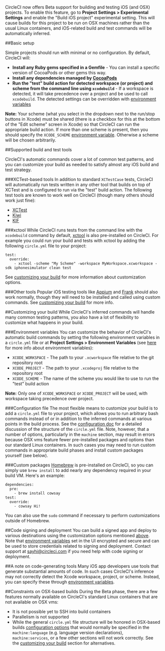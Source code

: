 <!--

title: Test iOS applications
short_title: iOS
last_updated: December 17, 2014

-->

CircleCI now offers Beta support for building and testing iOS (and OSX) projects.
To enable this feature, go to **Project Settings > Experimental Settings** and
enable the "Build iOS project" experimental setting. This will cause builds for
this project to be run on OSX machines rather than the usual Linux containers,
and iOS-related build and test commands will be automatically inferred.


##Basic setup

Simple projects should run with minimal or no configuration. By default, CircleCI will:

* **Install any Ruby gems specified in a Gemfile** - You can install a specific version of CocoaPods or other gems this way.
* **Install any dependencies managed by [CocoaPods](http://cocoapods.org/)**
* **Run the "test" build action for detected workspace (or project) and scheme
from the command line using `xcodebuild`** - If a workspace is detected, it will take precedence
over a project and be used to call `xcodebuild`. The detected settings can be overridden with [environment variables](#environment-variables)

**Note:** Your scheme (what you select in the dropdown next to the
run/stop buttons in Xcode) must be shared (there is a checkbox for this at the bottom of
the "Edit scheme" screen in Xcode) so that CircleCI can run the appropriate build action.
If more than one scheme is present, then you should specify the
`XCODE_SCHEME` [environment variable](/docs/environment-variables#custom). Otherwise a
scheme will be chosen arbitrarily.


##Supported build and test tools

CircleCI's automatic commands cover a lot of common test patterns, and you can customize your build
as needed to satisfy almost any iOS build and test strategy.

###XCTest-based tools
In addition to standard `XCTestCase` tests, CircleCI will automatically run tests
written in any other tool that builds on top of XCTest and is configured to run
via the "test" build action. The following test tools are known to work well on CircleCI
(though many others should work just fine):

* [XCTest](https://developer.apple.com/library/ios/documentation/DeveloperTools/Conceptual/testing_with_xcode/Introduction/Introduction.html)
* [Kiwi](https://github.com/kiwi-bdd/Kiwi)
* [KIF](https://github.com/kif-framework/KIF)

###xctool
While CircleCI runs tests from the command line with the `xcodebuild` command by
default, [xctool](https://github.com/facebook/xctool) is also pre-installed on
CircleCI. For example you could run your build and tests with xctool by adding
the following `circle.yml` file to your project:

```
test:
  override:
    - xctool -scheme "My Scheme" -workspace MyWorkspace.xcworkspace -sdk iphonesimulator clean test
```

See [customizing your build](#customizing-your-build) for more information about customization options.

###Other tools
Popular iOS testing tools like [Appium](http://appium.io/) and [Frank](http://www.testingwithfrank.com/) should also
work normally, though they will need to be installed and called using custom commands.
See [customizing your build](#customizing-your-build) for more info.


##Customizing your build
While CircleCI's inferred commands will handle many common testing patterns, you also
have a lot of flexibility to customize what happens in your build.

###Environment variables
You can customize the behavior of CircleCI's automatic build commands by setting
the following environment variables in a `circle.yml` file or at **Project Settings > Environment Variables** (see [here](/docs/environment-variables#custom) for more info
about environment variables):

* `XCODE_WORKSPACE` - The path to your `.xcworkspace` file relative to the git repository root
* `XCODE_PROJECT` - The path to your `.xcodeproj` file relative to the repository root
* `XCODE_SCHEME` - The name of the scheme you would like to use to run the "test" build action

**Note:** Only one of `XCODE_WORKSPACE` or `XCODE_PROJECT` will be used, with workspace taking
precedence over project.

###Configuration file
The most flexible means to customize your build is to add a `circle.yml` file to your project,
which allows you to run arbitrary bash commands instead of or in addition to the inferred commands
at various points in the build process. See the [configuration doc](/docs/configuration) for
a detailed discussion of the structure of the `circle.yml` file. Note, however, that
a number of options, particularly in the `machine` section, may result in errors because
OSX vms feature fewer pre-installed packages and options than our standard Linux containers.
In such cases you may need to run custom commands in appropriate build phases and install
custom packages yourself (see below).

###Custom packages
[Homebrew](http://brew.sh/) is pre-installed on CircleCI, so you can simply use `brew install`
to add nearly any dependency required in your build VM. Here's an example:
```
dependencies:
  pre:
    - brew install cowsay
test:
  override:
    - cowsay Hi!
```

You can also use the `sudo` command if necessary to perform customizations outside of Homebrew.

##Code signing and deployment
You can build a signed app and deploy to various destinations using the customization options
mentioned [above](#customizing-your-build). Note that [environment variables](/docs/environment-variables#custom) set in 
the UI encrypted and secure and can be used to store credentials related to signing and deployment.
Contact support at [sayhi@circleci.com](mailto:sayhi@circleci.com) if you need help with code signing
or deployment.

##A note on code-generating tools
Many iOS app developers use tools that generate substantial amounts of code. In such
cases CircleCI's inference may not correctly detect the Xcode workspace, project, or
scheme. Instead, you can specify these through [environment variables](/docs/environment-variables#custom).


##Constraints on OSX-based builds
During the Beta phase, there are a few features normally available on CircleCI's standard
Linux containers that are not available on OSX vms:

* It is not possible yet to SSH into build containers
* Parallelism is not supported
* While the general `circle.yml` file structure will be honored in OSX-based builds
[configuration options](/docs/configuration) that would normally be specified in the
`machine:language` (e.g. language version declarations), `machine:services`,
or a few other sections will not work correctly.
See the [customizing your build](#customizing-your-build) section for alternatives.

